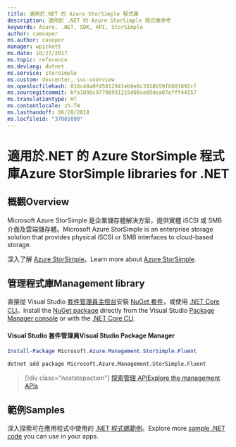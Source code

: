 ```yaml
---
title: 適用於.NET 的 Azure StorSimple 程式庫
description: 適用於 .NET 的 Azure StorSimple 程式庫參考
keywords: Azure, .NET, SDK, API, StorSimple
author: camsoper
ms.author: casoper
manager: wpickett
ms.date: 10/27/2017
ms.topic: reference
ms.devlang: dotnet
ms.service: storsimple
ms.custom: devcenter, svc-overview
ms.openlocfilehash: 818c48a0f45812841eb0e8c3928b59f6681892cf
ms.sourcegitcommit: bfa1898c97798991215d08ce89dea87efff44157
ms.translationtype: HT
ms.contentlocale: zh-TW
ms.lasthandoff: 06/28/2018
ms.locfileid: "37065898"
---
```

# <a name="azure-storsimple-libraries-for-net"></a><span data-ttu-id="d712d-104">適用於.NET 的 Azure StorSimple 程式庫</span><span class="sxs-lookup"><span data-stu-id="d712d-104">Azure StorSimple libraries for .NET</span></span>

## <a name="overview"></a><span data-ttu-id="d712d-105">概觀</span><span class="sxs-lookup"><span data-stu-id="d712d-105">Overview</span></span>

<span data-ttu-id="d712d-106">Microsoft Azure StorSimple 是企業儲存體解決方案，提供實體 iSCSI 或 SMB 介面及雲端儲存體。</span><span class="sxs-lookup"><span data-stu-id="d712d-106">Microsoft Azure StorSimple is an enterprise storage solution that provides physical iSCSI or SMB interfaces to cloud-based storage.</span></span> 

<span data-ttu-id="d712d-107">深入了解 [Azure StorSimple](/azure/storsimple/)。</span><span class="sxs-lookup"><span data-stu-id="d712d-107">Learn more about [Azure StorSimple](/azure/storsimple/).</span></span>    

## <a name="management-library"></a><span data-ttu-id="d712d-108">管理程式庫</span><span class="sxs-lookup"><span data-stu-id="d712d-108">Management library</span></span>

<span data-ttu-id="d712d-109">直接從 Visual Studio [套件管理員主控台][PackageManager]安裝 [NuGet 套件](https://www.nuget.org/packages/Microsoft.Azure.Management.StorSimple.Fluent)，或使用 [.NET Core CLI][DotNetCLI]。</span><span class="sxs-lookup"><span data-stu-id="d712d-109">Install the [NuGet package](https://www.nuget.org/packages/Microsoft.Azure.Management.StorSimple.Fluent) directly from the Visual Studio [Package Manager console][PackageManager] or with the [.NET Core CLI][DotNetCLI].</span></span>

#### <a name="visual-studio-package-manager"></a><span data-ttu-id="d712d-110">Visual Studio 套件管理員</span><span class="sxs-lookup"><span data-stu-id="d712d-110">Visual Studio Package Manager</span></span>

```powershell
Install-Package Microsoft.Azure.Management.StorSimple.Fluent
```

```bash
dotnet add package Microsoft.Azure.Management.StorSimple.Fluent
```

> [!div class="nextstepaction"]
> [<span data-ttu-id="d712d-111">探索管理 API</span><span class="sxs-lookup"><span data-stu-id="d712d-111">Explore the management APIs</span></span>](/dotnet/api/overview/azure/monitor/management)

## <a name="samples"></a><span data-ttu-id="d712d-112">範例</span><span class="sxs-lookup"><span data-stu-id="d712d-112">Samples</span></span>

<span data-ttu-id="d712d-113">深入探索可在應用程式中使用的 [.NET 程式碼範例](https://azure.microsoft.com/resources/samples/?platform=dotnet)。</span><span class="sxs-lookup"><span data-stu-id="d712d-113">Explore more [sample .NET code](https://azure.microsoft.com/resources/samples/?platform=dotnet) you can use in your apps.</span></span>

[PackageManager]: https://docs.microsoft.com/nuget/tools/package-manager-console
[DotNetCLI]: https://docs.microsoft.com/dotnet/core/tools/dotnet-add-package